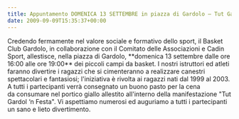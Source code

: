 ```yaml
---
title: Appuntamento DOMENICA 13 SETTEMBRE in piazza di Gardolo – Tut Gardol ‘n Festa
date: 2009-09-09T15:35:37+00:00
---
```

Credendo fermamente nel valore sociale e formativo dello sport, il Basket Club Gardolo, in collaborazione con il Comitato delle Associazioni e Cadin Sport, allestisce, nella piazza di Gardolo, \*\*domenica 13 settembre dalle ore 16:00 alle ore 19:00\*\* dei piccoli campi da basket. I nostri istruttori ed atleti faranno divertire i ragazzi che si cimenteranno a realizzare canestri spettacolari e fantasiosi; l'iniziativa è rivolta ai ragazzi nati dal 1999 al 2003. A tutti i partecipanti verrà consegnato un buono pasto per la cena da consumare nel portico giallo allestito all'interno della manifestazione "Tut Gardol ‘n Festa". Vi aspettiamo numerosi ed auguriamo a tutti i partecipanti un sano e lieto divertimento.